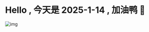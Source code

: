 
# Hello , 今天是 2025-1-14 , 加油鸭 🤭

![img](https://v1.jinrishici.com/all.svg?font-size=18&spacing=4)

